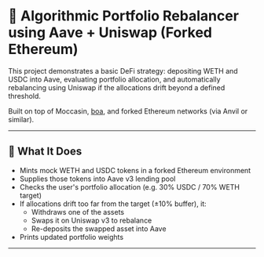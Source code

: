 # 🦾 Algorithmic Portfolio Rebalancer using Aave + Uniswap (Forked Ethereum)

This project demonstrates a basic DeFi strategy: depositing WETH and USDC into Aave, evaluating portfolio allocation, and automatically rebalancing using Uniswap if the allocations drift beyond a defined threshold.

Built on top of Moccasin, [boa](https://github.com/boa-dev/boa), and forked Ethereum networks (via Anvil or similar).

---

## 🧩 What It Does

- Mints mock WETH and USDC tokens in a forked Ethereum environment
- Supplies those tokens into Aave v3 lending pool
- Checks the user's portfolio allocation (e.g. 30% USDC / 70% WETH target)
- If allocations drift too far from the target (±10% buffer), it:
  - Withdraws one of the assets
  - Swaps it on Uniswap v3 to rebalance
  - Re-deposits the swapped asset into Aave
- Prints updated portfolio weights

---
